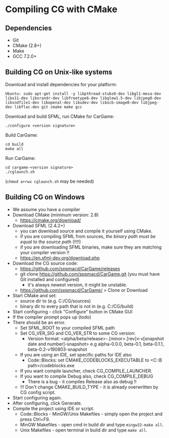 # Compiling CG with CMake

## Dependencies

* Git
* CMake (2.8+)
* Make
* GCC 7.2.0+

## Building CG on Unix-like systems

Download and install dependencies for your platform:

	Ubuntu: sudo apt-get install -y libpthread-stubs0-dev libgl1-mesa-dev libx11-dev libxrandr-dev libfreetype6-dev libglew1.5-dev libjpeg8-dev libsndfile1-dev libopenal-dev libudev-dev libxcb-image0-dev libjpeg-dev libflac-dev git cmake make gcc

Download and build SFML, run CMake for CarGame:

	./configure <version signature>

Build CarGame:

	cd build
	make all

Run CarGame:

	cd cargame-<version signature>
	./cglaunch.sh

(```chmod a+rwx cglaunch.sh``` may be needed)

## Building CG on Windows

- We assume you have a compiler
- Download CMake (minimum version: 2.8)
	- https://cmake.org/download/
- Download SFML (2.4.2+)
	- you can download source and compile it yourself using CMake.
	- if you are compiling SFML from sources, *the binary path must be equal to the source path* (!!!!)
	- if you are downloading SFML binaries, make sure they are matching your compiler version !!
	- https://en.sfml-dev.org/download.php
- Download the CG source code:
	- https://github.com/sppmacd/CarGame/releases
	- git clone https://github.com/sppmacd/CarGame.git (you must have Git installed and configured)
		- it's always newest version, it might be unstable.
	- https://github.com/sppmacd/CarGame/ > Clone or Download
- Start CMake and set:
	- source dir to <CG Source Path> (e.g. C:/CG/sources)
	- binary dir to every path that is not in <CG Source Path> (e.g. C:/CG/build)
- Start configuring - click "Configure" button in CMake GUI
- If the compiler prompt pops up (todo)
- There should be an error. 
	- Set SFML_ROOT to your compiled SFML path
	- Set CG_VER_SIG and CG_VER_STR to some CG version:
		- Version format: <alpha/beta/release>-<major>.[minor>.[rev]<-v[snapshot date and number]-snapshot>
						e.g alpha-0.0.0, beta-0.1, beta-0.1.1, beta-0.2-v190803-snapshot
	- If you are using an IDE, set specific paths for IDE also
		- Code::Blocks: set CMAKE_CODEBLOCKS_EXECUTABLE to <C::B path>/codeblocks.exe
	- If you want compile launcher, check CG_COMPILE_LAUNCHER.
	- If you want to compile Debug also, check CG_COMPILE_DEBUG
		- There is a bug - it compiles Release also as debug !!
	- !!! Don't change CMAKE_BUILD_TYPE - it is already overwritten by CG config script.
- Start configuring again.
- After configuring, click Generate.
- Compile the project using IDE or script.
	- Code::Blocks - MinGW/Unix Makefiles - simply open the project and press Ctrl+F9.
	- MinGW Makefiles - open cmd in build dir and type ```mingw32-make all```.
	- Unix Makefiles - open terminal in build dir and type ```make all```.
